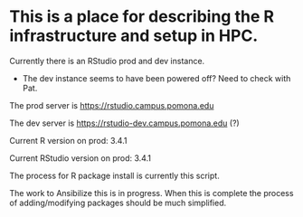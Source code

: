 # This is a place for describing the R infrastructure and setup in HPC.


Currently there is an RStudio prod and dev instance.

* The dev instance seems to have been powered off? Need to check with Pat.

The prod server is https://rstudio.campus.pomona.edu

The dev server is https://rstudio-dev.campus.pomona.edu (?)

Current R version on prod: 3.4.1

Current RStudio version on prod: 3.4.1

The process for R package install is currently this script. 

The work to Ansibilize this is in progress. 
When this is complete the process of adding/modifying packages should be much simplified.
